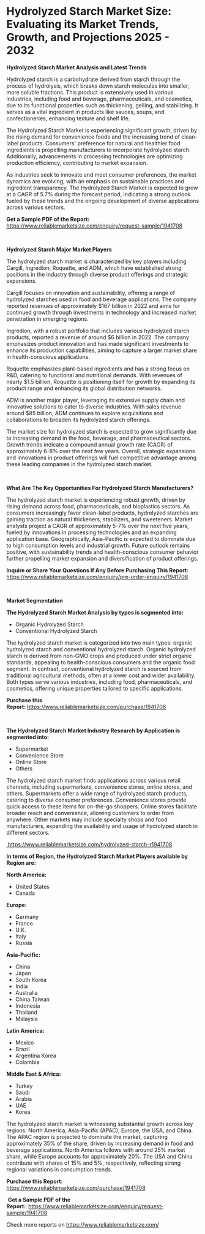 <p><h1>Hydrolyzed Starch Market Size: Evaluating its Market Trends, Growth, and Projections 2025 - 2032</h1></p><p><strong>Hydrolyzed Starch Market Analysis and Latest Trends</strong></p>
<p><p>Hydrolyzed starch is a carbohydrate derived from starch through the process of hydrolysis, which breaks down starch molecules into smaller, more soluble fractions. This product is extensively used in various industries, including food and beverage, pharmaceuticals, and cosmetics, due to its functional properties such as thickening, gelling, and stabilizing. It serves as a vital ingredient in products like sauces, soups, and confectioneries, enhancing texture and shelf life.</p><p>The Hydrolyzed Starch Market is experiencing significant growth, driven by the rising demand for convenience foods and the increasing trend of clean-label products. Consumers' preference for natural and healthier food ingredients is propelling manufacturers to incorporate hydrolyzed starch. Additionally, advancements in processing technologies are optimizing production efficiency, contributing to market expansion. </p><p>As industries seek to innovate and meet consumer preferences, the market dynamics are evolving, with an emphasis on sustainable practices and ingredient transparency. The Hydrolyzed Starch Market is expected to grow at a CAGR of 5.7% during the forecast period, indicating a strong outlook fueled by these trends and the ongoing development of diverse applications across various sectors.</p></p>
<p><strong>Get a Sample PDF of the Report:&nbsp;</strong> <a href="https://www.reliablemarketsize.com/enquiry/request-sample/1941708?utm_campaign=2290&utm_medium=2&utm_source=Github&utm_content=ia&utm_term=14022025&utm_id=hydrolyzed-starch">https://www.reliablemarketsize.com/enquiry/request-sample/1941708</a></p>
<p>&nbsp;</p>
<p><strong>Hydrolyzed Starch Major Market Players</strong></p>
<p><p>The hydrolyzed starch market is characterized by key players including Cargill, Ingredion, Roquette, and ADM, which have established strong positions in the industry through diverse product offerings and strategic expansions. </p><p>Cargill focuses on innovation and sustainability, offering a range of hydrolyzed starches used in food and beverage applications. The company reported revenues of approximately $167 billion in 2022 and aims for continued growth through investments in technology and increased market penetration in emerging regions.</p><p>Ingredion, with a robust portfolio that includes various hydrolyzed starch products, reported a revenue of around $6 billion in 2022. The company emphasizes product innovation and has made significant investments to enhance its production capabilities, aiming to capture a larger market share in health-conscious applications.</p><p>Roquette emphasizes plant-based ingredients and has a strong focus on R&D, catering to functional and nutritional demands. With revenues of nearly $1.5 billion, Roquette is positioning itself for growth by expanding its product range and enhancing its global distribution networks.</p><p>ADM is another major player, leveraging its extensive supply chain and innovative solutions to cater to diverse industries. With sales revenue around $85 billion, ADM continues to explore acquisitions and collaborations to broaden its hydrolyzed starch offerings.</p><p>The market size for hydrolyzed starch is expected to grow significantly due to increasing demand in the food, beverage, and pharmaceutical sectors. Growth trends indicate a compound annual growth rate (CAGR) of approximately 6-8% over the next few years. Overall, strategic expansions and innovations in product offerings will fuel competitive advantage among these leading companies in the hydrolyzed starch market.</p></p>
<p>&nbsp;</p>
<p><strong>What Are The Key Opportunities For Hydrolyzed Starch Manufacturers?</strong></p>
<p><p>The hydrolyzed starch market is experiencing robust growth, driven by rising demand across food, pharmaceuticals, and bioplastics sectors. As consumers increasingly favor clean-label products, hydrolyzed starches are gaining traction as natural thickeners, stabilizers, and sweeteners. Market analysts project a CAGR of approximately 5-7% over the next five years, fueled by innovations in processing technologies and an expanding application base. Geographically, Asia-Pacific is expected to dominate due to high consumption levels and industrial growth. Future outlook remains positive, with sustainability trends and health-conscious consumer behavior further propelling market expansion and diversification of product offerings.</p></p>
<p><strong>Inquire or Share Your Questions If Any Before Purchasing This Report:</strong> <a href="https://www.reliablemarketsize.com/enquiry/pre-order-enquiry/1941708?utm_campaign=2290&utm_medium=2&utm_source=Github&utm_content=ia&utm_term=14022025&utm_id=hydrolyzed-starch">https://www.reliablemarketsize.com/enquiry/pre-order-enquiry/1941708</a></p>
<p>&nbsp;</p>
<p><strong>Market Segmentation</strong></p>
<p><strong>The Hydrolyzed Starch Market Analysis by types is segmented into:</strong></p>
<p><ul><li>Organic Hydrolyzed Starch</li><li>Conventional Hydrolyzed Starch</li></ul></p>
<p><p>The hydrolyzed starch market is categorized into two main types: organic hydrolyzed starch and conventional hydrolyzed starch. Organic hydrolyzed starch is derived from non-GMO crops and produced under strict organic standards, appealing to health-conscious consumers and the organic food segment. In contrast, conventional hydrolyzed starch is sourced from traditional agricultural methods, often at a lower cost and wider availability. Both types serve various industries, including food, pharmaceuticals, and cosmetics, offering unique properties tailored to specific applications.</p></p>
<p><strong>Purchase this Report:&nbsp;</strong><a href="https://www.reliablemarketsize.com/purchase/1941708?utm_campaign=2290&utm_medium=2&utm_source=Github&utm_content=ia&utm_term=14022025&utm_id=hydrolyzed-starch">https://www.reliablemarketsize.com/purchase/1941708</a></p>
<p>&nbsp;</p>
<p><strong>The Hydrolyzed Starch Market Industry Research by Application is segmented into:</strong></p>
<p><ul><li>Supermarket</li><li>Convenience Store</li><li>Online Store</li><li>Others</li></ul></p>
<p><p>The hydrolyzed starch market finds applications across various retail channels, including supermarkets, convenience stores, online stores, and others. Supermarkets offer a wide range of hydrolyzed starch products, catering to diverse consumer preferences. Convenience stores provide quick access to these items for on-the-go shoppers. Online stores facilitate broader reach and convenience, allowing customers to order from anywhere. Other markets may include specialty shops and food manufacturers, expanding the availability and usage of hydrolyzed starch in different sectors.</p></p>
<p><a href="https://www.reliablemarketsize.com/hydrolyzed-starch-r1941708?utm_campaign=2290&utm_medium=2&utm_source=Github&utm_content=ia&utm_term=14022025&utm_id=hydrolyzed-starch">&nbsp;https://www.reliablemarketsize.com/hydrolyzed-starch-r1941708</a></p>
<p><strong>In terms of Region, the Hydrolyzed Starch Market Players available by Region are:</strong></p>
<p>
    <p> <strong> North America: </strong>
        <ul>
            <li>United States</li>
            <li>Canada</li>
        </ul>
        </p> 
    <p> <strong> Europe: </strong>
        <ul>
            <li>Germany</li>
            <li>France</li>
            <li>U.K.</li>
            <li>Italy</li>
            <li>Russia</li>
        </ul>
        </p> 
    <p> <strong> Asia-Pacific: </strong>
        <ul>
            <li>China</li>
            <li>Japan</li>
            <li>South Korea</li>
            <li>India</li>
            <li>Australia</li>
            <li>China Taiwan</li>
            <li>Indonesia</li>
            <li>Thailand</li>
            <li>Malaysia</li>
        </ul>
        </p> 
    <p> <strong> Latin America: </strong>
        <ul>
            <li>Mexico</li>
            <li>Brazil</li>
            <li>Argentina Korea</li>
            <li>Colombia</li>
        </ul>
        </p> 
    <p> <strong> Middle East & Africa: </strong>
        <ul>
            <li>Turkey</li>
            <li>Saudi</li>
            <li>Arabia</li>
            <li>UAE</li>
            <li>Korea</li>
        </ul>
    </p>
    </p>
<p><p>The hydrolyzed starch market is witnessing substantial growth across key regions: North America, Asia-Pacific (APAC), Europe, the USA, and China. The APAC region is projected to dominate the market, capturing approximately 35% of the share, driven by increasing demand in food and beverage applications. North America follows with around 25% market share, while Europe accounts for approximately 20%. The USA and China contribute with shares of 15% and 5%, respectively, reflecting strong regional variations in consumption trends.</p></p>
<p><strong>Purchase this Report: </strong><a href="https://www.reliablemarketsize.com/purchase/1941708?utm_campaign=2290&utm_medium=2&utm_source=Github&utm_content=ia&utm_term=14022025&utm_id=hydrolyzed-starch">https://www.reliablemarketsize.com/purchase/1941708</a></p>
<p>&nbsp;<strong>Get a Sample PDF of the Report:&nbsp;&nbsp;</strong><a href="https://www.reliablemarketsize.com/enquiry/request-sample/1941708?utm_campaign=2290&utm_medium=2&utm_source=Github&utm_content=ia&utm_term=14022025&utm_id=hydrolyzed-starch">https://www.reliablemarketsize.com/enquiry/request-sample/1941708</a></p>
<p><strong></strong></p>
<p>Check more reports on <a href="https://www.reliablemarketsize.com/?utm_campaign=2290&utm_medium=2&utm_source=Github&utm_content=ia&utm_term=14022025&utm_id=hydrolyzed-starch">https://www.reliablemarketsize.com/</a></p>